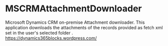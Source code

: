# MSCRMAttachmentDownloader
Microsoft Dynamics CRM on-premise Attachment downloader. This application downloads the attachments of the records provided as fetch xml set in the user's selected folder . https://dynamics365blocks.wordpress.com/
